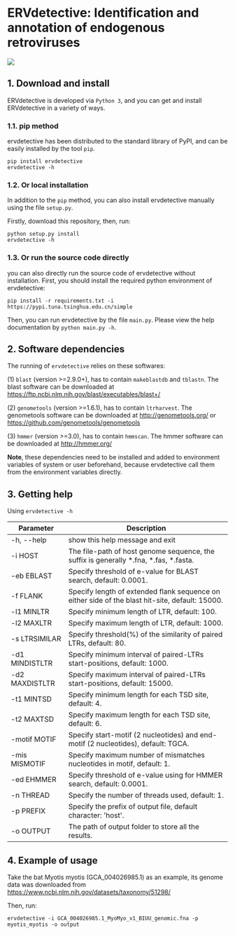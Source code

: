 # ERVdetective: Identification and annotation of endogenous retroviruses

![](https://img.shields.io/badge/System-Windows/Linux/MacOS-green.svg)


## 1. Download and install

ERVdetective is developed via ```Python 3```, and you can get and install ERVdetective in a variety of ways.

### 1.1. pip method

ervdetective has been distributed to the standard library of PyPI, and can be easily installed by the tool ```pip```.

```
pip install ervdetective
ervdetective -h
```

### 1.2. Or local installation

In addition to the  ```pip``` method, you can also install ervdetective manually using the file ```setup.py```. 

Firstly, download this repository, then, run:
```
python setup.py install
ervdetective -h
```

### 1.3. Or run the source code directly

you can also directly run the source code of ervdetective without installation. First, you should install the required python environment of ervdetective:

```
pip install -r requirements.txt -i https://pypi.tuna.tsinghua.edu.cn/simple
```

Then, you can run ervdetective by the file ```main.py```. Please view the help documentation by ```python main.py -h```.


## 2. Software dependencies

The running of ```ervdetective``` relies on these softwares:

(1) ```blast``` (version >=2.9.0+), has to contain ```makeblastdb``` and ```tblastn```. The blast software can be downloaded at https://ftp.ncbi.nlm.nih.gov/blast/executables/blast+/

(2) ```genometools``` (version >=1.6.1), has to contain ```ltrharvest```. The genometools software can be downloaded at http://genometools.org/ or https://github.com/genometools/genometools

(3) ```hmmer``` (version >=3.0), has to contain ```hmmscan```. The hmmer software can be downloaded at http://hmmer.org/


<b>Note</b>, these dependencies need to be installed and added to environment variables of system or user beforehand, because ervdetective call them from the environment variables directly.


## 3. Getting help

Using ```ervdetective -h```

| Parameter | Description |
| --- | --- |
|-h, --help | show this help message and exit|
|-i HOST | The file-path of host genome sequence, the suffix is generally *.fna, *.fas, *.fasta.|
|-eb EBLAST | Specify threshold of e-value for BLAST search, default: 0.0001.|
|-f FLANK | Specify length of extended flank sequence on either side of the blast hit-site, default: 15000.|
|-l1 MINLTR | Specify minimum length of LTR, default: 100.|
|-l2 MAXLTR | Specify maximum length of LTR, default: 1000.|
|-s LTRSIMILAR | Specify threshold(%) of the similarity of paired LTRs, default: 80.|
|-d1 MINDISTLTR | Specify minimum interval of paired-LTRs start-positions, default: 1000.|
|-d2 MAXDISTLTR | Specify maximum interval of paired-LTRs start-positions, default: 15000.|
|-t1 MINTSD | Specify minimum length for each TSD site, default: 4.|
|-t2 MAXTSD | Specify maximum length for each TSD site, default: 6.|
|-motif MOTIF | Specify start-motif (2 nucleotides) and end-motif (2 nucleotides), default: TGCA.|
|-mis MISMOTIF | Specify maximum number of mismatches nucleotides in motif, default: 1.|
|-ed EHMMER | Specify threshold of e-value using for HMMER search, default: 0.0001.|
|-n THREAD | Specify the number of threads used, default: 1.|
|-p PREFIX | Specify the prefix of output file, default character: 'host'.|
|-o OUTPUT | The path of output folder to store all the results.|


## 4. Example of usage

Take the bat Myotis myotis (GCA_004026985.1) as an example, its genome data was downloaded from https://www.ncbi.nlm.nih.gov/datasets/taxonomy/51298/

Then, run:

```
ervdetective -i GCA_004026985.1_MyoMyo_v1_BIUU_genomic.fna -p myotis_myotis -o output
```

